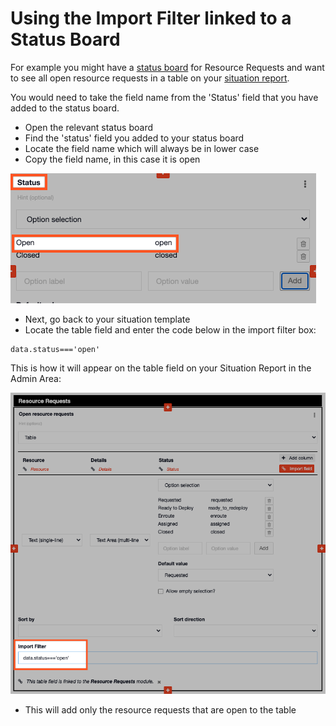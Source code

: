 # Using the Import Filter linked to a Status Board

For example you might have a [status board](../../../status-boards/) for Resource Requests and want to see all open resource requests in a table on your [situation report](../../../situation/).   
  
You would need to take the field name from the 'Status' field that you have added to the status board.

* Open the relevant status board
* Find the 'status' field you added to your status board
* Locate the field name which will always be in lower case
* Copy the field name, in this case it is open 

![](../../../../.gitbook/assets/import-filter-status-boards.png)

* Next, go back to your situation template
* Locate the table field and enter the code below in the import filter box:

```text
data.status==='open'
```

This is how it will appear on the table field on your Situation Report in the Admin Area:

![](../../../../.gitbook/assets/import-filter-status-boards-2.png)

* This will add only the resource requests that are open to the table 

